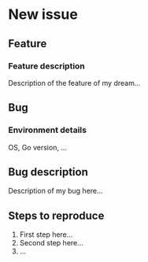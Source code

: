 # New issue

## Feature

### Feature description

Description of the feature of my dream...

## Bug

### Environment details

OS, Go version, ...

## Bug description

Description of my bug here...

## Steps to reproduce

1. First step here...
2. Second step here...
3. ...
